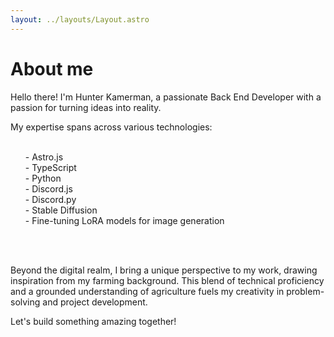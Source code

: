 ```yaml
---
layout: ../layouts/Layout.astro
---
```

# About me

Hello there!  I'm Hunter Kamerman, a passionate Back End Developer with a passion for turning ideas into reality.


My expertise spans across various technologies:<br><br>

<ul>
- Astro.js <br>
- TypeScript <br>
- Python <br>
- Discord.js <br>
- Discord.py <br>
- Stable Diffusion <br>
- Fine-tuning LoRA models for image generation <br>
</ul>
<br><br>



Beyond the digital realm, I bring a unique perspective to my work, drawing inspiration from my farming background. This blend of technical proficiency and a grounded understanding of agriculture fuels my creativity in problem-solving and project development.



Let's build something amazing together! 



